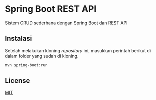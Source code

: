 # Spring Boot REST API

Sistem CRUD sederhana dengan Spring Boot dan REST API

## Instalasi

Setelah melakukan kloning _repository_ ini, masukkan perintah berikut di dalam folder yang sudah di kloning.

```bash
mvn spring-boot:run
```

## License
[MIT](https://choosealicense.com/licenses/mit/)
